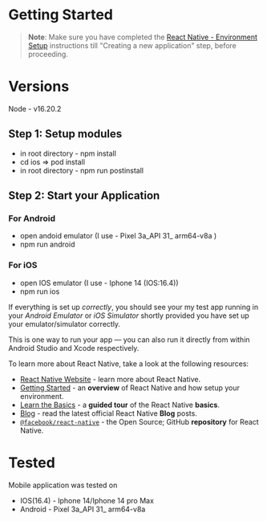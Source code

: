 # Getting Started

>**Note**: Make sure you have completed the [React Native - Environment Setup](https://reactnative.dev/docs/environment-setup) instructions till "Creating a new application" step, before proceeding.

# Versions 

Node - v16.20.2

## Step 1: Setup modules

- in root directory - npm install
- cd ios => pod install
- in root directory - npm run postinstall


## Step 2: Start your Application

### For Android

 - open andoid emulator (I use - Pixel 3a_API 31_ arm64-v8a )
 - npm run android

### For iOS

 - open IOS emulator (I use - Iphone 14 (IOS:16.4))
 - npm run ios


If everything is set up _correctly_, you should see your my test app running in your _Android Emulator_ or _iOS Simulator_ shortly provided you have set up your emulator/simulator correctly.

This is one way to run your app — you can also run it directly from within Android Studio and Xcode respectively.


To learn more about React Native, take a look at the following resources:

- [React Native Website](https://reactnative.dev) - learn more about React Native.
- [Getting Started](https://reactnative.dev/docs/environment-setup) - an **overview** of React Native and how setup your environment.
- [Learn the Basics](https://reactnative.dev/docs/getting-started) - a **guided tour** of the React Native **basics**.
- [Blog](https://reactnative.dev/blog) - read the latest official React Native **Blog** posts.
- [`@facebook/react-native`](https://github.com/facebook/react-native) - the Open Source; GitHub **repository** for React Native.

# Tested 

Mobile application was tested on 
- IOS(16.4) - Iphone 14/Iphone 14 pro Max
- Android - Pixel 3a_API 31_ arm64-v8a


